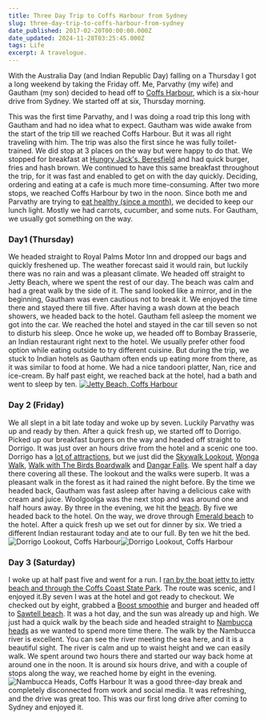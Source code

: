 ```yaml
---
title: Three Day Trip to Coffs Harbour from Sydney
slug: three-day-trip-to-coffs-harbour-from-sydney
date_published: 2017-02-20T00:00:00.000Z
date_updated: 2024-11-28T03:25:45.000Z
tags: Life
excerpt: A travelogue.
---
```


With the Australia Day (and Indian Republic Day) falling on a Thursday I got a long weekend by taking the Friday off. Me, Parvathy (my wife) and Gautham (my son) decided to head off to [Coffs Harbour](https://goo.gl/maps/Tb4awz6cx6H2), which is a six-hour drive from Sydney. We started off at six, Thursday morning.

This was the first time Parvathy, and I was doing a road trip this long with Gautham and had no idea what to expect. Gautham was wide awake from the start of the trip till we reached Coffs Harbour. But it was all right traveling with him. The trip was also the first since he was fully toilet-trained. We did stop at 3 places on the way but were happy to do that. We stopped for breakfast at [Hungry Jack's, Beresfield](https://goo.gl/maps/H72Loz9zofk) and had quick burger, fries and hash brown. We continued to have this same breakfast throughout the trip, for it was fast and enabled to get on with the day quickly. Deciding, ordering and eating at a cafe is much more time-consuming. After two more stops, we reached Coffs Harbour by two in the noon. Since both me and Parvathy are trying to [eat healthy (since a month)](__GHOST_URL__/blog/how-i-lost-13-kilos-in-one-and-half-months/), we decided to keep our lunch light. Mostly we had carrots, cucumber, and some nuts. For Gautham, we usually got something on the way.

### Day1 (Thursday)

We headed straight to Royal Palms Motor Inn and dropped our bags and quickly freshened up. The weather forecast said it would rain, but luckily there was no rain and was a pleasant climate. We headed off straight to Jetty Beach, where we spent the rest of our day. The beach was calm and had a great walk by the side of it. The sand looked like a mirror, and in the beginning, Gautham was even cautious not to break it. We enjoyed the time there and stayed there till five. After having a wash down at the beach showers, we headed back to the hotel. Gautham fell asleep the moment we got into the car. We reached the hotel and stayed in the car till seven so not to disturb his sleep. Once he woke up, we headed off to Bombay Brasserie, an Indian restaurant right next to the hotel. We usually prefer other food option while eating outside to try different cuisine. But during the trip, we stuck to Indian hotels as Gautham often ends up eating more from there, as it was similar to food at home. We had a nice tandoori platter, Nan, rice and ice-cream. By half past eight, we reached back at the hotel, had a bath and went to sleep by ten.
[![Jetty Beach, Coffs Harbour](__GHOST_URL__/content/images/coffs_harbour_jetty_beach_toys.jpg)](https://500px.com/photo/197577329/jetty-beach-by-rahul-nath)
### Day 2 (Friday)

We all slept in a bit late today and woke up by seven. Luckily Parvathy was up and ready by then. After a quick fresh up, we started off to Dorrigo. Picked up our breakfast burgers on the way and headed off straight to Dorrigo. It was just over an hours drive from the hotel and a scenic one too. Dorrigo has a [lot of attractions](http://www.visitnsw.com/destinations/north-coast/coffs-harbour-area/dorrigo/attractions?&amp;), but we just did the [Skywalk Lookout](http://www.visitnsw.com/destinations/north-coast/coffs-harbour-area/dorrigo/attractions/skywalk-lookout), [Wonga Walk](http://www.visitnsw.com/destinations/north-coast/coffs-harbour-area/dorrigo/attractions/wonga-walk), [Walk with The Birds Boardwalk](http://www.visitnsw.com/destinations/north-coast/coffs-harbour-area/dorrigo/attractions/walk-the-birds-boardwalk) and [Dangar Falls](http://www.visitnsw.com/destinations/north-coast/coffs-harbour-area/dorrigo/attractions/dangar-falls). We spent half a day there covering all these. The lookout and the walks were superb. It was a pleasant walk in the forest as it had rained the night before. By the time we headed back, Gautham was fast asleep after having a delicious cake with cream and juice. Woolgoolga was the next stop and was around one and half hours away. By three in the evening, we hit the [beach](https://goo.gl/maps/1fBYqWHDnyC2). By five we headed back to the hotel. On the way, we drove through [Emerald beach](https://goo.gl/maps/Pm7jh9nJRCM2) to the hotel. After a quick fresh up we set out for dinner by six. We tried a different Indian restaurant today and ate to our full. By ten we hit the bed.
![Dorrigo Lookout, Coffs Harbour](__GHOST_URL__/content/images/coffs_harbour_dorrigo_skyway_lookout.jpg)![Dorrigo Lookout, Coffs Harbour](__GHOST_URL__/content/images/coffs_harbout_dorrigo_lookout.jpg)
### Day 3 (Saturday)

I woke up at half past five and went for a run. I [ran by the boat jetty to jetty beach and through the Coffs Coast State Park](https://www.runtastic.com/en/users/4b76cfab-734e-1658-b5e4-600759a3b066/sport-sessions/588ba8d079a46318f38e5d10). The route was scenic, and I enjoyed it.By seven I was at the hotel and got ready to checkout. We checked out by eight, grabbed a [Boost smoothie](http://www.boostjuice.com.au/products) and burger and headed off to [Sawtell beach](https://goo.gl/maps/P9e9sx5eib62). It was a hot day, and the sun was already up and high. We just had a quick walk by the beach side and headed straight to [Nambucca heads](http://www.visitnsw.com/destinations/north-coast/coffs-harbour-area/nambucca-heads) as we wanted to spend more time there. The walk by the Nambucca river is excellent. You can see the river meeting the sea here, and it is a beautiful sight. The river is calm and up to waist height and we can easily walk. We spent around two hours there and started our way back home at around one in the noon. It is around six hours drive, and with a couple of stops along the way, we reached home by eight in the evening.
![Nambucca Heads, Coffs Harbour](__GHOST_URL__/content/images/coffs_harbour_nambucca_heads.jpg)
It was a good three-day break and completely disconnected from work and social media. It was refreshing, and the drive was great too. This was our first long drive after coming to Sydney and enjoyed it.
